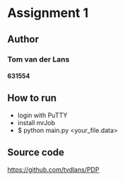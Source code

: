 # Assignment 1 
## Author
### Tom van der Lans
#### 631554

## How to run
- login with PuTTY
- install mrJob
- $ python main.py <your_file.data>

## Source code
https://github.com/tvdlans/PDP